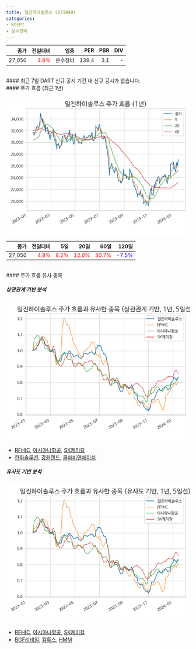 ```yaml
---
title: 일진하이솔루스 (271940)
categories:
- KOSPI
- 운수장비
---
```


|**종가**|**전일대비**|**업종**|**PER**|**PBR**|**DIV**|
|-------:|-----------:|-------:|------:|------:|------:|
|27,050|<span style="color: red">4.8%</span>|운수장비|139.4|3.1|-|

<!-- more -->

<br>
#### 최근 7일 DART 신규 공시
기간 내 신규 공시가 없습니다.

<br>
#### 주가 흐름 (최근 1년)

![271940](/assets/images/stock/271940.png)

|**종가**|**전일대비**|**5일**|**20일**|**60일**|**120일**|
|---:|-------:|--:|---:|---:|----:|
|27,050|<span style="color: red">4.8%</span>|<span style="color: red">8.2%</span>|<span style="color: red">12.0%</span>|<span style="color: red">30.7%</span>|<span style="color: blue">-7.5%</span>|

<br>
#### 주가 흐름 유사 종목

##### 상관관계 기반 분석

![271940](/assets/images/stock/271940_corr.png)
- [RFHIC](/218410/), [아시아나항공](/020560/), [SK케미칼](/285130/)
- [한화솔루션](/009830/), [강원랜드](/035250/), [콜마비앤에이치](/200130/)

##### 유사도 기반 분석

![271940](/assets/images/stock/271940_sim.png)
- [RFHIC](/218410/), [아시아나항공](/020560/), [SK케미칼](/285130/)
- [BGF리테일](/282330/), [컴투스](/078340/), [HMM](/011200/)